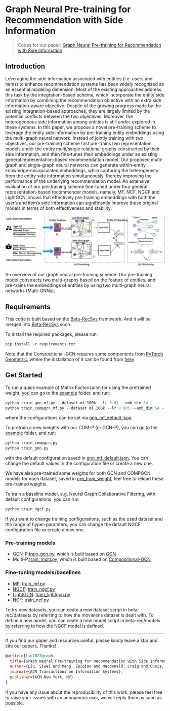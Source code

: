 # Graph Neural Pre-training for Recommendation with Side Information
> Codes for our paper: [Graph Neural Pre-training for Recommendation with Side Information](https://dl.acm.org/doi/abs/10.1145/3568953)

## Introduction

Leveraging the side information associated with entities (i.e. users and items) to enhance recommendation systems has been widely recognized as an essential modeling dimension. Most of the existing approaches address this task by the integration-based scheme, which incorporate the entity side information by combining the recommendation objective with an extra side information-aware objective. Despite of the growing progress made by the existing integration-based approaches, they are largely limited by the potential conflicts between the two objectives. Moreover, the heterogeneous side information among entities is still under-explored in these systems. In this paper, we propose a novel pre-training scheme to leverage the entity side information by pre-training entity embeddings using the multi-graph neural network. Instead of jointly training with two objectives, our pre-training scheme first pre-trains two representation models under the entity multi/single relational graphs constructed by their side information, and then fine-tunes their embeddings under an existing general representation-based recommendation model. Our proposed multi-graph and single-graph neural networks can generate within-entity knowledge-encapsulated embeddings, while capturing the heterogeneity from the entity side information simultaneously, thereby improving the performance of the underlying recommendation model. An extensive evaluation of our pre-training scheme fine-tuned under four general representation-based recommender models, namely, MF, NCF, NGCF and LightGCN, shows that effectively pre-training embeddings with both the user’s and item’s side information can significantly improve these original models in terms of both effectiveness and stability.


![img](./figs/figure_2.jpg)

An overview of our graph neural pre-training scheme. Our pre-training model constructs two multi-graphs based on the feature of entities, and pre-trains the embeddings of entities by using two multi-graph neural networks (Multi-GNNs).

## Requirements

This code is built based on the [Beta-RecSys](https://github.com/beta-team/beta-recsys) framework. And it will be merged into [Beta-RecSys](https://github.com/beta-team/beta-recsys) soon.

To install the required packages, please run:

``` python
pip install -r requirements.txt
```
Note that the Compositional-GCN requires some components from [PyTorch Geometric](https://pytorch-geometric.readthedocs.io/en/latest/index.html), where the installation of it can be found from [here](https://pytorch-geometric.readthedocs.io/en/latest/notes/installation.html) 

## Get Started

To run a quick example of Matrix Factorizaion for using the pretrained weight, you can go to the [example](./example) folder, and run:

```python
python train_gnn_mf.py --dataset ml_100k --lr 0.01 --emb_dim 64
python train_compgcn_mf.py --dataset ml_100k --lr 0.005 --emb_dim 64 --late_dim 64 --n_base 5
```
where the configurations can be set via [gnn_mf_default.json](./configs/gnn_mf_default.json).

To pretrain a new weights with our COM-P (or GCN-P), you can go to the [example](./example) folder, and run:

```python
python train_compgcn.py
python train_gnn.py
```
with the default configuration saved in [gnn_mf_default.json](./configs/gnn_mf_default.json). You can change the default values in the configuration file or create a new one.

We have also pre-trained some weights for both GCN and COMPGCN models for each dataset, saved in [pre_train_weight](./pre_train_weight/), feel free to reload these pre-trained weights.


To train a baseline model, e.g. Neural Graph Collaborative Filtering, with default configurations, you can run

```python
python train_ngcf.py
```

If you want to change training configurations, such as the used dataset and the range of hyper-paramters, you can change the default NGCF configuration file or create a new one.

### Pre-training models
* GCN-P:[train_gcn.py](./examples/train_gcn.py), which is built based on [GCN](https://arxiv.org/pdf/1609.02907.pdf)
* Multi-P:[train_multi.py](./examples/train_multi.py), which is built based on [Compositional-GCN](https://arxiv.org/pdf/1911.03082.pdf)

### Fine-tuning models/baselines
* [MF](https://arxiv.org/pdf/2005.09683.pdf): [train_mf.py](./examples/train_mf.py)
* [NGCF](https://arxiv.org/pdf/1905.08108.pdf): [train_ngcf.py](./examples/train_ngcf.py)
* [LightGCN](https://arxiv.org/pdf/2002.02126.pdf): [train_lightgcn.py](./examples/train_lightgcn.py)
* [NCF](https://arxiv.org/pdf/1708.05031.pdf): [train_ncf.py](./examples/train_ncf.py)

To try new datasets, you can ceate a new dataset script in beta-rec/datasets by referring to how the movielens dataset is dealt with.
To define a new model, you can ceate a new model script in beta-rec/models by referring to how the NGCF model is defined.

****
If you find our paper and resources useful, please kindly leave a star and cite our papers. Thanks!

```bibtex
@article{liu2022graph,
  title={Graph Neural Pre-training for Recommendation with Side Information},
  author={Liu, Siwei and Meng, Zaiqiao and Macdonald, Craig and Ounis, Iadh},
  journal={ACM Transactions on Information Systems},
  publisher={ACM New York, NY}
}
```


If you have any issue about the reproducibility of this work, please feel free to raise your issues with an anonymous user, we will reply them as soon as possible.

